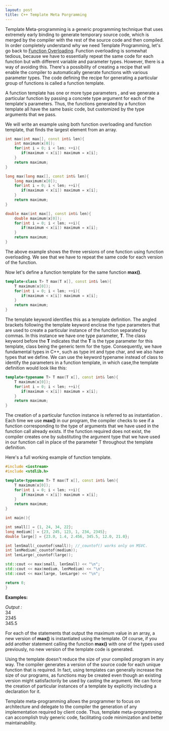 ```yaml
---
layout: post
title: C++ Template Meta Porgramming
---
```


Template Meta-programming is a generic programming technique that uses extremely early binding to generate temporary source code, which is merged by the compiler with the rest of the source code and then compiled.
In order completely understand why we need Template Programming, let's go back to <a href="https://en.wikipedia.org/wiki/Function_overloading" rel="noopener" target="_blank">Function Overloading</a>. Function overloading is somewhat tedious, because we have to essentially repeat the same code for each function but with different variable and parameter types. However, there is a way of avoiding this. There's a possibility of creating a recipe that will enable the compiler to automatically generate functions with various parameter types. The code defining the recipe for generating a particular group of functions is called a function template.

A function template has one or more  type parameters , and we generate a particular function by passing a concrete type argument for each of the template's parameters. Thus, the functions generated by a function template all have the same basic code, but customized by the type arguments that we pass.

We will write an example using both function overloading and function template, that finds the largest element from an array. 

```cpp
int max(int max[], const int& len){
    int maximum(x[0]);
    for(int i = 0; i < len; ++i){
       if(maximum < x[i]) maximum = x[i];
    }
    return maximum;
}  

long max(long max[], const int& len){
    long maximum(x[0]);
    for(int i = 0; i < len; ++i){
       if(maximum < x[i]) maximum = x[i];
    }
    return maximum;
} 

double max(int max[], const int& len){
    double maximum(x[0]);
    for(int i = 0; i < len; ++i){
       if(maximum < x[i]) maximum = x[i];
    }
    return maximum;
} 
```

The above example shows the three versions of one function using function overloading. We see that we have to repeat the same code for each version of the function. 

Now let's define a function template for the same function  **max()**.

```cpp
template<class T> T max(T x[], const int& len){
    T maximum(x[0]);
    for(int i = 0; i < len; ++i){
       if(maximum < x[i]) maximum = x[i];
    }
    return maximum;   
}
```

The  template  keyword identifies this as a template definition. The angled brackets following the template keyword enclose the type parameters that are used to create a particular instance of the function separated by commas. In this instance we have one type parameter, **T**. The class keyword before the **T** indicates that the **T** is the type parameter for this template,  class  being the generic term for the type. Consequently, we have fundamental types in C++, such as type int and type char, and we also have types that we define. We can use the keyword  typename  instead of class to identify the parameters in a function template, in which case,the template definition would look like this:

```cpp
template<typename T> T max(T x[], const int& len){
    T maximum(x[0]);
    for(int i = 0; i < len; ++i){
       if(maximum < x[i]) maximum = x[i];
    }
    return maximum;   
}
```

The creation of a particular function instance is referred to as instantiation . Each time we use  **max()**  in our program, the compiler checks to see if a function corresponding to the type of arguments that we have used in the function call already exists. If the function required does not exist, the compiler creates one by substituting the argument type that we have used in our function call in place of the parameter T throughout the template definition.

Here's a full working example of function template.

```cpp
#include <iostream>
#include <stdlib.h>

template<typename T> T max(T x[], const int& len){
    T maximum(x[0]);
    for(int i = 0; i < len; ++i){
       if(maximum < x[i]) maximum = x[i];
    }
    return maximum;   
}

int main(){

int small[] = {1, 24, 34, 22};
long medium[] = {23, 245, 123, 1, 234, 2345};
double large[] = {23.0, 1.4, 2.456, 345.5, 12.0, 21.0};

int lenSmall(_countof(small)); //_countof() works only on MSVC.
int lenMedium(_countof(medium));
int lenLarge(_countof(large));

std::cout << max(small, lenSmall) << "\n";
std::cout << max(medium, lenMedium) << "\n";
std::cout << max(large, lenLarge) << "\n";

return 0;
}
```

**Examples:**  

*Output :*  
34  
2345  
345.5  

For each of the statements that output the maximum value in an array, a new version of **max()** is instantiated using the template. Of course, if you add another statement calling the function **max()** with one of the types used previously, no new version of the template code is generated.

Using the template doesn't reduce the size of your compiled program in any way. The compiler generates a version of the source code for each unique function that is required. In fact, using templates can generally increase the size of our programs, as functions may be created even though an existing version might satisfactorily be used by casting the argument. We can force the creation of particular instances of a template by explicitly including a declaration for it.

Template meta-programming allows the programmer to focus on architecture and delegate to the compiler the generation of any implementation required by client code. Thus, template meta-programming can accomplish truly generic code, facilitating code minimization and better maintainability.